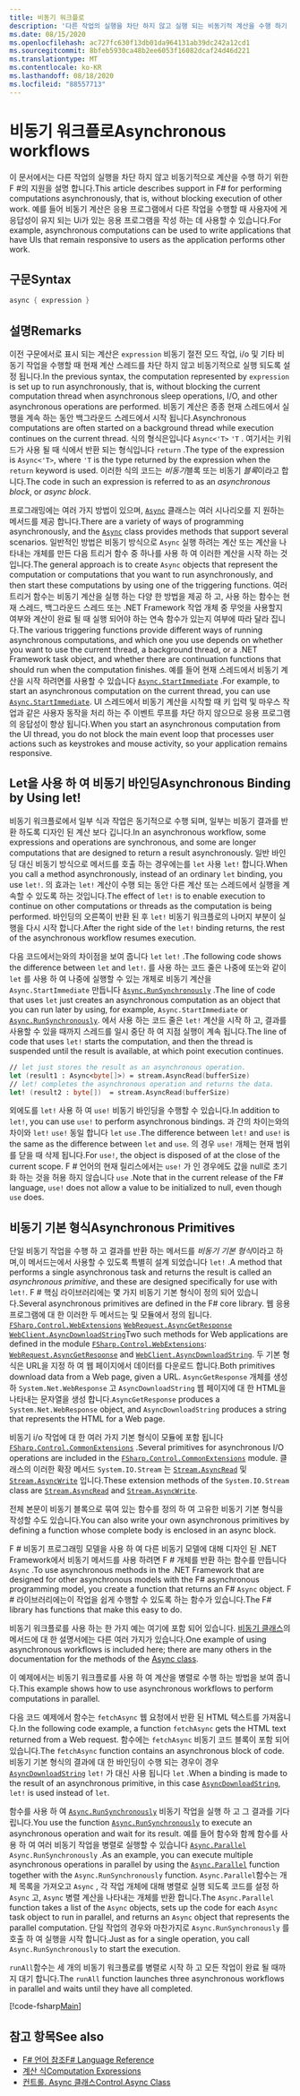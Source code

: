 ```yaml
---
title: 비동기 워크플로
description: '다른 작업의 실행을 차단 하지 않고 실행 되는 비동기적 계산을 수행 하기 위한 F # 프로그래밍 언어 지원에 대해 알아봅니다.'
ms.date: 08/15/2020
ms.openlocfilehash: ac727fc630f13db01da964131ab39dc242a12cd1
ms.sourcegitcommit: 8bfeb5930ca48b2ee6053f16082dcaf24d46d221
ms.translationtype: MT
ms.contentlocale: ko-KR
ms.lasthandoff: 08/18/2020
ms.locfileid: "88557713"
---
```

# <a name="asynchronous-workflows"></a><span data-ttu-id="b39ae-103">비동기 워크플로</span><span class="sxs-lookup"><span data-stu-id="b39ae-103">Asynchronous workflows</span></span>

<span data-ttu-id="b39ae-104">이 문서에서는 다른 작업의 실행을 차단 하지 않고 비동기적으로 계산을 수행 하기 위한 F #의 지원을 설명 합니다.</span><span class="sxs-lookup"><span data-stu-id="b39ae-104">This article describes support in F# for performing computations asynchronously, that is, without blocking execution of other work.</span></span> <span data-ttu-id="b39ae-105">예를 들어 비동기 계산은 응용 프로그램에서 다른 작업을 수행할 때 사용자에 게 응답성이 유지 되는 Ui가 있는 응용 프로그램을 작성 하는 데 사용할 수 있습니다.</span><span class="sxs-lookup"><span data-stu-id="b39ae-105">For example, asynchronous computations can be used to write applications that have UIs that remain responsive to users as the application performs other work.</span></span>

## <a name="syntax"></a><span data-ttu-id="b39ae-106">구문</span><span class="sxs-lookup"><span data-stu-id="b39ae-106">Syntax</span></span>

```fsharp
async { expression }
```

## <a name="remarks"></a><span data-ttu-id="b39ae-107">설명</span><span class="sxs-lookup"><span data-stu-id="b39ae-107">Remarks</span></span>

<span data-ttu-id="b39ae-108">이전 구문에서로 표시 되는 계산은 `expression` 비동기 절전 모드 작업, i/o 및 기타 비동기 작업을 수행할 때 현재 계산 스레드를 차단 하지 않고 비동기적으로 실행 되도록 설정 됩니다.</span><span class="sxs-lookup"><span data-stu-id="b39ae-108">In the previous syntax, the computation represented by `expression` is set up to run asynchronously, that is, without blocking the current computation thread when asynchronous sleep operations, I/O, and other asynchronous operations are performed.</span></span> <span data-ttu-id="b39ae-109">비동기 계산은 종종 현재 스레드에서 실행을 계속 하는 동안 백그라운드 스레드에서 시작 됩니다.</span><span class="sxs-lookup"><span data-stu-id="b39ae-109">Asynchronous computations are often started on a background thread while execution continues on the current thread.</span></span> <span data-ttu-id="b39ae-110">식의 형식은입니다 `Async<'T>` `'T` . 여기서는 키워드가 사용 될 때 식에서 반환 되는 형식입니다 `return` .</span><span class="sxs-lookup"><span data-stu-id="b39ae-110">The type of the expression is `Async<'T>`, where `'T` is the type returned by the expression when the `return` keyword is used.</span></span> <span data-ttu-id="b39ae-111">이러한 식의 코드는 *비동기*블록 또는 비동기 *블록*이라고 합니다.</span><span class="sxs-lookup"><span data-stu-id="b39ae-111">The code in such an expression is referred to as an *asynchronous block*, or *async block*.</span></span>

<span data-ttu-id="b39ae-112">프로그래밍에는 여러 가지 방법이 있으며, [`Async`](https://fsharp.github.io/fsharp-core-docs/reference/fsharp-control-fsharpasync.html) 클래스는 여러 시나리오를 지 원하는 메서드를 제공 합니다.</span><span class="sxs-lookup"><span data-stu-id="b39ae-112">There are a variety of ways of programming asynchronously, and the [`Async`](https://fsharp.github.io/fsharp-core-docs/reference/fsharp-control-fsharpasync.html) class provides methods that support several scenarios.</span></span> <span data-ttu-id="b39ae-113">일반적인 방법은 비동기 방식으로 `Async` 실행 하려는 계산 또는 계산을 나타내는 개체를 만든 다음 트리거 함수 중 하나를 사용 하 여 이러한 계산을 시작 하는 것입니다.</span><span class="sxs-lookup"><span data-stu-id="b39ae-113">The general approach is to create `Async` objects that represent the computation or computations that you want to run asynchronously, and then start these computations by using one of the triggering functions.</span></span> <span data-ttu-id="b39ae-114">여러 트리거 함수는 비동기 계산을 실행 하는 다양 한 방법을 제공 하 고, 사용 하는 함수는 현재 스레드, 백그라운드 스레드 또는 .NET Framework 작업 개체 중 무엇을 사용할지 여부와 계산이 완료 될 때 실행 되어야 하는 연속 함수가 있는지 여부에 따라 달라 집니다.</span><span class="sxs-lookup"><span data-stu-id="b39ae-114">The various triggering functions provide different ways of running asynchronous computations, and which one you use depends on whether you want to use the current thread, a background thread, or a .NET Framework task object, and whether there are continuation functions that should run when the computation finishes.</span></span> <span data-ttu-id="b39ae-115">예를 들어 현재 스레드에서 비동기 계산을 시작 하려면를 사용할 수 있습니다 [`Async.StartImmediate`](https://fsharp.github.io/fsharp-core-docs/reference/fsharp-control-fsharpasync.html#StartImmediate) .</span><span class="sxs-lookup"><span data-stu-id="b39ae-115">For example, to start an asynchronous computation on the current thread, you can use [`Async.StartImmediate`](https://fsharp.github.io/fsharp-core-docs/reference/fsharp-control-fsharpasync.html#StartImmediate).</span></span> <span data-ttu-id="b39ae-116">UI 스레드에서 비동기 계산을 시작할 때 키 입력 및 마우스 작업과 같은 사용자 동작을 처리 하는 주 이벤트 루프를 차단 하지 않으므로 응용 프로그램의 응답성이 향상 됩니다.</span><span class="sxs-lookup"><span data-stu-id="b39ae-116">When you start an asynchronous computation from the UI thread, you do not block the main event loop that processes user actions such as keystrokes and mouse activity, so your application remains responsive.</span></span>

## <a name="asynchronous-binding-by-using-let"></a><span data-ttu-id="b39ae-117">Let을 사용 하 여 비동기 바인딩</span><span class="sxs-lookup"><span data-stu-id="b39ae-117">Asynchronous Binding by Using let!</span></span>

<span data-ttu-id="b39ae-118">비동기 워크플로에서 일부 식과 작업은 동기적으로 수행 되며, 일부는 비동기 결과를 반환 하도록 디자인 된 계산 보다 깁니다.</span><span class="sxs-lookup"><span data-stu-id="b39ae-118">In an asynchronous workflow, some expressions and operations are synchronous, and some are longer computations that are designed to return a result asynchronously.</span></span> <span data-ttu-id="b39ae-119">일반 바인딩 대신 비동기 방식으로 메서드를 호출 하는 경우에는를 `let` 사용 `let!` 합니다.</span><span class="sxs-lookup"><span data-stu-id="b39ae-119">When you call a method asynchronously, instead of an ordinary `let` binding, you use `let!`.</span></span> <span data-ttu-id="b39ae-120">의 효과는 `let!` 계산이 수행 되는 동안 다른 계산 또는 스레드에서 실행을 계속할 수 있도록 하는 것입니다.</span><span class="sxs-lookup"><span data-stu-id="b39ae-120">The effect of `let!` is to enable execution to continue on other computations or threads as the computation is being performed.</span></span> <span data-ttu-id="b39ae-121">바인딩의 오른쪽이 반환 된 후 `let!` 비동기 워크플로의 나머지 부분이 실행을 다시 시작 합니다.</span><span class="sxs-lookup"><span data-stu-id="b39ae-121">After the right side of the `let!` binding returns, the rest of the asynchronous workflow resumes execution.</span></span>

<span data-ttu-id="b39ae-122">다음 코드에서는와의 차이점을 보여 줍니다 `let` `let!` .</span><span class="sxs-lookup"><span data-stu-id="b39ae-122">The following code shows the difference between `let` and `let!`.</span></span> <span data-ttu-id="b39ae-123">를 사용 하는 코드 줄은 나중에 또는와 같이 `let` 를 사용 하 여 나중에 실행할 수 있는 개체로 비동기 계산을 `Async.StartImmediate` 만듭니다 [`Async.RunSynchronously`](https://fsharp.github.io/fsharp-core-docs/reference/fsharp-control-fsharpasync.html#RunSynchronously) .</span><span class="sxs-lookup"><span data-stu-id="b39ae-123">The line of code that uses `let` just creates an asynchronous computation as an object that you can run later by using, for example, `Async.StartImmediate` or [`Async.RunSynchronously`](https://fsharp.github.io/fsharp-core-docs/reference/fsharp-control-fsharpasync.html#RunSynchronously).</span></span> <span data-ttu-id="b39ae-124">에서 사용 하는 코드 줄은 `let!` 계산을 시작 하 고, 결과를 사용할 수 있을 때까지 스레드를 일시 중단 하 여 지점 실행이 계속 됩니다.</span><span class="sxs-lookup"><span data-stu-id="b39ae-124">The line of code that uses `let!` starts the computation, and then the thread is suspended until the result is available, at which point execution continues.</span></span>

```fsharp
// let just stores the result as an asynchronous operation.
let (result1 : Async<byte[]>) = stream.AsyncRead(bufferSize)
// let! completes the asynchronous operation and returns the data.
let! (result2 : byte[])  = stream.AsyncRead(bufferSize)
```

<span data-ttu-id="b39ae-125">외에도를 `let!` 사용 하 여 `use!` 비동기 바인딩을 수행할 수 있습니다.</span><span class="sxs-lookup"><span data-stu-id="b39ae-125">In addition to `let!`, you can use `use!` to perform asynchronous bindings.</span></span> <span data-ttu-id="b39ae-126">과 간의 차이는와의 차이와 `let!` `use!` 동일 합니다 `let` `use` .</span><span class="sxs-lookup"><span data-stu-id="b39ae-126">The difference between `let!` and `use!` is the same as the difference between `let` and `use`.</span></span> <span data-ttu-id="b39ae-127">의 경우 `use!` 개체는 현재 범위를 닫을 때 삭제 됩니다.</span><span class="sxs-lookup"><span data-stu-id="b39ae-127">For `use!`, the object is disposed of at the close of the current scope.</span></span> <span data-ttu-id="b39ae-128">F # 언어의 현재 릴리스에서는 `use!` 가 인 경우에도 값을 null로 초기화 하는 것을 허용 하지 않습니다 `use` .</span><span class="sxs-lookup"><span data-stu-id="b39ae-128">Note that in the current release of the F# language, `use!` does not allow a value to be initialized to null, even though `use` does.</span></span>

## <a name="asynchronous-primitives"></a><span data-ttu-id="b39ae-129">비동기 기본 형식</span><span class="sxs-lookup"><span data-stu-id="b39ae-129">Asynchronous Primitives</span></span>

<span data-ttu-id="b39ae-130">단일 비동기 작업을 수행 하 고 결과를 반환 하는 메서드를 *비동기 기본 형식*이라고 하며,이 메서드는에서 사용할 수 있도록 특별히 설계 되었습니다 `let!` .</span><span class="sxs-lookup"><span data-stu-id="b39ae-130">A method that performs a single asynchronous task and returns the result is called an *asynchronous primitive*, and these are designed specifically for use with `let!`.</span></span> <span data-ttu-id="b39ae-131">F # 핵심 라이브러리에는 몇 가지 비동기 기본 형식이 정의 되어 있습니다.</span><span class="sxs-lookup"><span data-stu-id="b39ae-131">Several asynchronous primitives are defined in the F# core library.</span></span> <span data-ttu-id="b39ae-132">웹 응용 프로그램에 대 한 이러한 두 메서드는 및 모듈에서 정의 됩니다. [`FSharp.Control.WebExtensions`](https://fsharp.github.io/fsharp-core-docs/reference/fsharp-control-webextensions.html) [`WebRequest.AsyncGetResponse`](https://fsharp.github.io/fsharp-core-docs/reference/fsharp-control-webextensions.html#AsyncGetResponse) [`WebClient.AsyncDownloadString`](https://fsharp.github.io/fsharp-core-docs/reference/fsharp-control-webextensions.html#AsyncDownloadString)</span><span class="sxs-lookup"><span data-stu-id="b39ae-132">Two such methods for Web applications are defined in the module [`FSharp.Control.WebExtensions`](https://fsharp.github.io/fsharp-core-docs/reference/fsharp-control-webextensions.html): [`WebRequest.AsyncGetResponse`](https://fsharp.github.io/fsharp-core-docs/reference/fsharp-control-webextensions.html#AsyncGetResponse) and [`WebClient.AsyncDownloadString`](https://fsharp.github.io/fsharp-core-docs/reference/fsharp-control-webextensions.html#AsyncDownloadString).</span></span> <span data-ttu-id="b39ae-133">두 기본 형식은 URL을 지정 하 여 웹 페이지에서 데이터를 다운로드 합니다.</span><span class="sxs-lookup"><span data-stu-id="b39ae-133">Both primitives download data from a Web page, given a URL.</span></span> <span data-ttu-id="b39ae-134">`AsyncGetResponse` 개체를 생성 하 `System.Net.WebResponse` 고 `AsyncDownloadString` 웹 페이지에 대 한 HTML을 나타내는 문자열을 생성 합니다.</span><span class="sxs-lookup"><span data-stu-id="b39ae-134">`AsyncGetResponse` produces a `System.Net.WebResponse` object, and `AsyncDownloadString` produces a string that represents the HTML for a Web page.</span></span>

<span data-ttu-id="b39ae-135">비동기 i/o 작업에 대 한 여러 가지 기본 형식이 모듈에 포함 됩니다 [`FSharp.Control.CommonExtensions`](https://fsharp.github.io/fsharp-core-docs/reference/fsharp-control-commonextensions.html) .</span><span class="sxs-lookup"><span data-stu-id="b39ae-135">Several primitives for asynchronous I/O operations are included in the [`FSharp.Control.CommonExtensions`](https://fsharp.github.io/fsharp-core-docs/reference/fsharp-control-commonextensions.html) module.</span></span> <span data-ttu-id="b39ae-136">클래스의 이러한 확장 메서드 `System.IO.Stream` 는 [`Stream.AsyncRead`](https://fsharp.github.io/fsharp-core-docs/reference/fsharp-control-commonextensions.html#AsyncRead) 및 [`Stream.AsyncWrite`](hhttps://fsharp.github.io/fsharp-core-docs/reference/fsharp-control-commonextensions.html#AsyncWrite) 입니다.</span><span class="sxs-lookup"><span data-stu-id="b39ae-136">These extension methods of the `System.IO.Stream` class are [`Stream.AsyncRead`](https://fsharp.github.io/fsharp-core-docs/reference/fsharp-control-commonextensions.html#AsyncRead) and [`Stream.AsyncWrite`](hhttps://fsharp.github.io/fsharp-core-docs/reference/fsharp-control-commonextensions.html#AsyncWrite).</span></span>

<span data-ttu-id="b39ae-137">전체 본문이 비동기 블록으로 묶여 있는 함수를 정의 하 여 고유한 비동기 기본 형식을 작성할 수도 있습니다.</span><span class="sxs-lookup"><span data-stu-id="b39ae-137">You can also write your own asynchronous primitives by defining a function whose complete body is enclosed in an async block.</span></span>

<span data-ttu-id="b39ae-138">F # 비동기 프로그래밍 모델을 사용 하 여 다른 비동기 모델에 대해 디자인 된 .NET Framework에서 비동기 메서드를 사용 하려면 F # 개체를 반환 하는 함수를 만듭니다 `Async` .</span><span class="sxs-lookup"><span data-stu-id="b39ae-138">To use asynchronous methods in the .NET Framework that are designed for other asynchronous models with the F# asynchronous programming model, you create a function that returns an F# `Async` object.</span></span> <span data-ttu-id="b39ae-139">F # 라이브러리에는이 작업을 쉽게 수행할 수 있도록 하는 함수가 있습니다.</span><span class="sxs-lookup"><span data-stu-id="b39ae-139">The F# library has functions that make this easy to do.</span></span>

<span data-ttu-id="b39ae-140">비동기 워크플로를 사용 하는 한 가지 예는 여기에 포함 되어 있습니다. [비동기 클래스](https://fsharp.github.io/fsharp-core-docs/reference/fsharp-control-fsharpasync.html)의 메서드에 대 한 설명서에는 다른 여러 가지가 있습니다.</span><span class="sxs-lookup"><span data-stu-id="b39ae-140">One example of using asynchronous workflows is included here; there are many others in the documentation for the methods of the [Async class](https://fsharp.github.io/fsharp-core-docs/reference/fsharp-control-fsharpasync.html).</span></span>

<span data-ttu-id="b39ae-141">이 예제에서는 비동기 워크플로를 사용 하 여 계산을 병렬로 수행 하는 방법을 보여 줍니다.</span><span class="sxs-lookup"><span data-stu-id="b39ae-141">This example shows how to use asynchronous workflows to perform computations in parallel.</span></span>

<span data-ttu-id="b39ae-142">다음 코드 예제에서 함수는 `fetchAsync` 웹 요청에서 반환 된 HTML 텍스트를 가져옵니다.</span><span class="sxs-lookup"><span data-stu-id="b39ae-142">In the following code example, a function `fetchAsync` gets the HTML text returned from a Web request.</span></span> <span data-ttu-id="b39ae-143">함수에는 `fetchAsync` 비동기 코드 블록이 포함 되어 있습니다.</span><span class="sxs-lookup"><span data-stu-id="b39ae-143">The `fetchAsync` function contains an asynchronous block of code.</span></span> <span data-ttu-id="b39ae-144">비동기 기본 형식의 결과에 대 한 바인딩이 수행 되는 경우이 경우 [`AsyncDownloadString`](https://fsharp.github.io/fsharp-core-docs/reference/fsharp-control-webextensions.html#AsyncDownloadString) `let!` 가 대신 사용 됩니다 `let` .</span><span class="sxs-lookup"><span data-stu-id="b39ae-144">When a binding is made to the result of an asynchronous primitive, in this case [`AsyncDownloadString`](https://fsharp.github.io/fsharp-core-docs/reference/fsharp-control-webextensions.html#AsyncDownloadString), `let!` is used instead of `let`.</span></span>

<span data-ttu-id="b39ae-145">함수를 사용 하 여 [`Async.RunSynchronously`](https://fsharp.github.io/fsharp-core-docs/reference/fsharp-control-fsharpasync.html#RunSynchronously) 비동기 작업을 실행 하 고 그 결과를 기다립니다.</span><span class="sxs-lookup"><span data-stu-id="b39ae-145">You use the function [`Async.RunSynchronously`](https://fsharp.github.io/fsharp-core-docs/reference/fsharp-control-fsharpasync.html#RunSynchronously) to execute an asynchronous operation and wait for its result.</span></span> <span data-ttu-id="b39ae-146">예를 들어 함수와 함께 함수를 사용 하 여 여러 비동기 작업을 병렬로 실행할 수 있습니다 [`Async.Parallel`](https://fsharp.github.io/fsharp-core-docs/reference/fsharp-control-fsharpasync.html#Parallel) `Async.RunSynchronously` .</span><span class="sxs-lookup"><span data-stu-id="b39ae-146">As an example, you can execute multiple asynchronous operations in parallel by using the [`Async.Parallel`](https://fsharp.github.io/fsharp-core-docs/reference/fsharp-control-fsharpasync.html#Parallel) function together with the `Async.RunSynchronously` function.</span></span> <span data-ttu-id="b39ae-147">`Async.Parallel`함수는 개체 목록을 가져오고 `Async` , 각 작업 개체에 대해 병렬로 실행 되도록 코드를 설정 하 `Async` 고, `Async` 병렬 계산을 나타내는 개체를 반환 합니다.</span><span class="sxs-lookup"><span data-stu-id="b39ae-147">The `Async.Parallel` function takes a list of the `Async` objects, sets up the code for each `Async` task object to run in parallel, and returns an `Async` object that represents the parallel computation.</span></span> <span data-ttu-id="b39ae-148">단일 작업의 경우와 마찬가지로 `Async.RunSynchronously` 를 호출 하 여 실행을 시작 합니다.</span><span class="sxs-lookup"><span data-stu-id="b39ae-148">Just as for a single operation, you call `Async.RunSynchronously` to start the execution.</span></span>

<span data-ttu-id="b39ae-149">`runAll`함수는 세 개의 비동기 워크플로를 병렬로 시작 하 고 모든 작업이 완료 될 때까지 대기 합니다.</span><span class="sxs-lookup"><span data-stu-id="b39ae-149">The `runAll` function launches three asynchronous workflows in parallel and waits until they have all completed.</span></span>

[!code-fsharp[Main](~/samples/snippets/fsharp/lang-ref-2/snippet8003.fs)]

## <a name="see-also"></a><span data-ttu-id="b39ae-150">참고 항목</span><span class="sxs-lookup"><span data-stu-id="b39ae-150">See also</span></span>

- [<span data-ttu-id="b39ae-151">F# 언어 참조</span><span class="sxs-lookup"><span data-stu-id="b39ae-151">F# Language Reference</span></span>](index.md)
- [<span data-ttu-id="b39ae-152">계산 식</span><span class="sxs-lookup"><span data-stu-id="b39ae-152">Computation Expressions</span></span>](computation-expressions.md)
- [<span data-ttu-id="b39ae-153">컨트롤. Async 클래스</span><span class="sxs-lookup"><span data-stu-id="b39ae-153">Control.Async Class</span></span>](https://msdn.microsoft.com/visualfsharpdocs/conceptual/control.async-class-%5bfsharp%5d)
